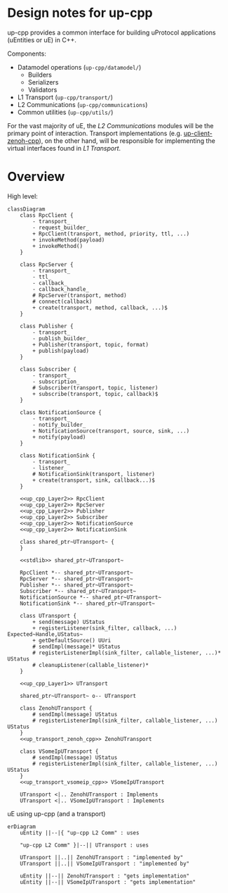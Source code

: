 # Design notes for up-cpp

up-cpp provides a common interface for building uProtocol applications
(uEntities or uE) in C++.

Components:

* Datamodel operations (`up-cpp/datamodel/`)
  * Builders
  * Serializers
  * Validators
* L1 Transport (`up-cpp/transport/`)
* L2 Communications (`up-cpp/communications`)
* Common utilities (`up-cpp/utils/`)

For the vast majority of uE, the _L2 Communications_ modules will be the
primary point of interaction. Transport implementations (e.g.
[up-client-zenoh-cpp](/eclipse-uprotocol/up-client-zenoh-cpp)), on the other
hand, will be responsible for implementing the virtual interfaces found in
_L1 Transport_.

# Overview

High level:
```mermaid
classDiagram
    class RpcClient {
        - transport_
        - request_builder_
        + RpcClient(transport, method, priority, ttl, ...)
        + invokeMethod(payload)
        + invokeMethod()
    }

    class RpcServer {
        - transport_
        - ttl_
        - callback_
        - callback_handle_
        # RpcServer(transport, method)
        # connect(callback)
        + create(transport, method, callback, ...)$
    }

    class Publisher {
        - transport_
        - publish_builder_
        + Publisher(transport, topic, format)
        + publish(payload)
    }

    class Subscriber {
        - transport_
        - subscription_
        # Subscriber(transport, topic, listener)
        + subscribe(transport, topic, callback)$
    }

    class NotificationSource {
        - transport_
        - notify_builder_
        + NotificationSource(transport, source, sink, ...)
        + notify(payload)
    }

    class NotificationSink {
        - transport_
        - listener_
        # NotificationSink(transport, listener)
        + create(transport, sink, callback...)$
    }

    <<up_cpp_Layer2>> RpcClient
    <<up_cpp_Layer2>> RpcServer
    <<up_cpp_Layer2>> Publisher
    <<up_cpp_Layer2>> Subscriber
    <<up_cpp_Layer2>> NotificationSource
    <<up_cpp_Layer2>> NotificationSink

    class shared_ptr~UTransport~ {
    }

    <<stdlib>> shared_ptr~UTransport~

    RpcClient *-- shared_ptr~UTransport~
    RpcServer *-- shared_ptr~UTransport~
    Publisher *-- shared_ptr~UTransport~
    Subscriber *-- shared_ptr~UTransport~
    NotificationSource *-- shared_ptr~UTransport~
    NotificationSink *-- shared_ptr~UTransport~

    class UTransport {
        + send(message) UStatus
        + registerListener(sink_filter, callback, ...) Expected~Handle,UStatus~
        + getDefaultSource() UUri
        # sendImpl(message)* UStatus
        # registerListenerImpl(sink_filter, callable_listener, ...)* UStatus
        # cleanupListener(callable_listener)*
    }

    <<up_cpp_Layer1>> UTransport

    shared_ptr~UTransport~ o-- UTransport

    class ZenohUTransport {
        # sendImpl(message) UStatus
        # registerListenerImpl(sink_filter, callable_listener, ...) UStatus
    }
    <<up_transport_zenoh_cpp>> ZenohUTransport

    class VSomeIpUTransport {
        # sendImpl(message) UStatus
        # registerListenerImpl(sink_filter, callable_listener, ...) UStatus
    }
    <<up_transport_vsomeip_cpp>> VSomeIpUTransport

    UTransport <|.. ZenohUTransport : Implements
    UTransport <|.. VSomeIpUTransport : Implements
```

uE using up-cpp (and a transport)
```mermaid
erDiagram
    uEntity ||--|{ "up-cpp L2 Comm" : uses

    "up-cpp L2 Comm" }|--|| UTransport : uses

    UTransport ||..|| ZenohUTransport : "implemented by"
    UTransport ||..|| VSomeIpUTransport : "implemented by"

    uEntity ||--|| ZenohUTransport : "gets implementation"
    uEntity ||--|| VSomeIpUTransport : "gets implementation"
```
